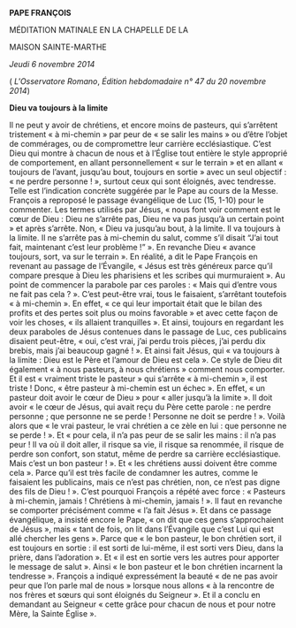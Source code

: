 **PAPE FRANÇOIS**

MÉDITATION MATINALE EN LA CHAPELLE DE LA

MAISON SAINTE-MARTHE

*Jeudi 6 novembre 2014*

( *L'Osservatore Romano*, *Édition hebdomadaire n° 47 du 20 novembre 2014*)

**Dieu va toujours à la limite**

Il ne peut y avoir de chrétiens, et encore moins de pasteurs, qui s’arrêtent tristement « à mi-chemin » par peur de « se salir les mains » ou d’être l’objet de commérages, ou de compromettre leur carrière ecclésiastique. C’est Dieu qui montre à chacun de nous et à l’Église tout entière le style approprié de comportement, en allant personnellement « sur le terrain » et en allant « toujours de l’avant, jusqu’au bout, toujours en sortie » avec un seul objectif : « ne perdre personne ! », surtout ceux qui sont éloignés, avec tendresse. Telle est l’indication concrète suggérée par le Pape au cours de la Messe. François a reproposé le passage évangélique de Luc (15, 1-10) pour le commenter. Les termes utilisés par Jésus, « nous font voir comment est le cœur de Dieu : Dieu ne s’arrête pas, Dieu ne va pas jusqu’à un certain point » et après s’arrête. Non, « Dieu va jusqu’au bout, à la limite. Il va toujours à la limite. Il ne s’arrête pas à mi-chemin du salut, comme s’il disait “J’ai tout fait, maintenant c’est leur problème !” ». En revanche Dieu « avance toujours, sort, va sur le terrain ». En réalité, a dit le Pape François en revenant au passage de l’Évangile, « Jésus est très généreux parce qu’il compare presque à Dieu les pharisiens et les scribes qui murmuraient ». Au point de commencer la parabole par ces paroles : « Mais qui d’entre vous ne fait pas cela ? ». C’est peut-être vrai, tous le faisaient, s’arrêtant toutefois « à mi-chemin ». En effet, « ce qui leur importait était que le bilan des profits et des pertes soit plus ou moins favorable » et avec cette façon de voir les choses, « ils allaient tranquilles ». Et ainsi, toujours en regardant les deux paraboles de Jésus contenues dans le passage de Luc, ces publicains disaient peut-être, « oui, c’est vrai, j’ai perdu trois pièces, j’ai perdu dix brebis, mais j’ai beaucoup gagné ! ». Et ainsi fait Jésus, qui « va toujours à la limite : Dieu est le Père et l’amour de Dieu est cela ». Ce style de Dieu dit également « à nous pasteurs, à nous chrétiens » comment nous comporter. Et il est « vraiment triste le pasteur » qui s’arrête « à mi-chemin », il est triste ! Donc, « être pasteur à mi-chemin est un échec ». En effet, « un pasteur doit avoir le cœur de Dieu » pour « aller jusqu’à la limite ». Il doit avoir « le cœur de Jésus, qui avait reçu du Père cette parole : ne perdre personne ; que personne ne se perde ! Personne ne doit se perdre ! ». Voilà alors que « le vrai pasteur, le vrai chrétien a ce zèle en lui : que personne ne se perde ! ». Et « pour cela, il n’a pas peur de se salir les mains : il n’a pas peur ! Il va où il doit aller, il risque sa vie, il risque sa renommée, il risque de perdre son confort, son statut, même de perdre sa carrière ecclésiastique. Mais c’est un bon pasteur ! ». Et « les chrétiens aussi doivent être comme cela ». Parce qu’il est très facile de condamner les autres, comme le faisaient les publicains, mais ce n’est pas chrétien, non, ce n’est pas digne des fils de Dieu ! ». C’est pourquoi François a répété avec force : « Pasteurs à mi-chemin, jamais ! Chrétiens à mi-chemin, jamais ! ». Il faut en revanche se comporter précisément comme « l’a fait Jésus ». Et dans ce passage évangélique, a insisté encore le Pape, « on dit que ces gens s’approchaient de Jésus », mais « tant de fois, on lit dans l’Évangile que c’est Lui qui est allé chercher les gens ». Parce que « le bon pasteur, le bon chrétien sort, il est toujours en sortie : il est sorti de lui-même, il est sorti vers Dieu, dans la prière, dans l’adoration ». Et « il est en sortie vers les autres pour apporter le message de salut ». Ainsi « le bon pasteur et le bon chrétien incarnent la tendresse ». François a indiqué expressément la beauté « de ne pas avoir peur que l’on parle mal de nous » lorsque nous allons « à la rencontre de nos frères et sœurs qui sont éloignés du Seigneur ». Et il a conclu en demandant au Seigneur « cette grâce pour chacun de nous et pour notre Mère, la Sainte Église ».